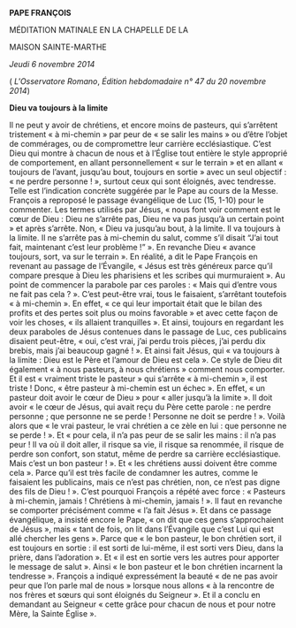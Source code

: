 **PAPE FRANÇOIS**

MÉDITATION MATINALE EN LA CHAPELLE DE LA

MAISON SAINTE-MARTHE

*Jeudi 6 novembre 2014*

( *L'Osservatore Romano*, *Édition hebdomadaire n° 47 du 20 novembre 2014*)

**Dieu va toujours à la limite**

Il ne peut y avoir de chrétiens, et encore moins de pasteurs, qui s’arrêtent tristement « à mi-chemin » par peur de « se salir les mains » ou d’être l’objet de commérages, ou de compromettre leur carrière ecclésiastique. C’est Dieu qui montre à chacun de nous et à l’Église tout entière le style approprié de comportement, en allant personnellement « sur le terrain » et en allant « toujours de l’avant, jusqu’au bout, toujours en sortie » avec un seul objectif : « ne perdre personne ! », surtout ceux qui sont éloignés, avec tendresse. Telle est l’indication concrète suggérée par le Pape au cours de la Messe. François a reproposé le passage évangélique de Luc (15, 1-10) pour le commenter. Les termes utilisés par Jésus, « nous font voir comment est le cœur de Dieu : Dieu ne s’arrête pas, Dieu ne va pas jusqu’à un certain point » et après s’arrête. Non, « Dieu va jusqu’au bout, à la limite. Il va toujours à la limite. Il ne s’arrête pas à mi-chemin du salut, comme s’il disait “J’ai tout fait, maintenant c’est leur problème !” ». En revanche Dieu « avance toujours, sort, va sur le terrain ». En réalité, a dit le Pape François en revenant au passage de l’Évangile, « Jésus est très généreux parce qu’il compare presque à Dieu les pharisiens et les scribes qui murmuraient ». Au point de commencer la parabole par ces paroles : « Mais qui d’entre vous ne fait pas cela ? ». C’est peut-être vrai, tous le faisaient, s’arrêtant toutefois « à mi-chemin ». En effet, « ce qui leur importait était que le bilan des profits et des pertes soit plus ou moins favorable » et avec cette façon de voir les choses, « ils allaient tranquilles ». Et ainsi, toujours en regardant les deux paraboles de Jésus contenues dans le passage de Luc, ces publicains disaient peut-être, « oui, c’est vrai, j’ai perdu trois pièces, j’ai perdu dix brebis, mais j’ai beaucoup gagné ! ». Et ainsi fait Jésus, qui « va toujours à la limite : Dieu est le Père et l’amour de Dieu est cela ». Ce style de Dieu dit également « à nous pasteurs, à nous chrétiens » comment nous comporter. Et il est « vraiment triste le pasteur » qui s’arrête « à mi-chemin », il est triste ! Donc, « être pasteur à mi-chemin est un échec ». En effet, « un pasteur doit avoir le cœur de Dieu » pour « aller jusqu’à la limite ». Il doit avoir « le cœur de Jésus, qui avait reçu du Père cette parole : ne perdre personne ; que personne ne se perde ! Personne ne doit se perdre ! ». Voilà alors que « le vrai pasteur, le vrai chrétien a ce zèle en lui : que personne ne se perde ! ». Et « pour cela, il n’a pas peur de se salir les mains : il n’a pas peur ! Il va où il doit aller, il risque sa vie, il risque sa renommée, il risque de perdre son confort, son statut, même de perdre sa carrière ecclésiastique. Mais c’est un bon pasteur ! ». Et « les chrétiens aussi doivent être comme cela ». Parce qu’il est très facile de condamner les autres, comme le faisaient les publicains, mais ce n’est pas chrétien, non, ce n’est pas digne des fils de Dieu ! ». C’est pourquoi François a répété avec force : « Pasteurs à mi-chemin, jamais ! Chrétiens à mi-chemin, jamais ! ». Il faut en revanche se comporter précisément comme « l’a fait Jésus ». Et dans ce passage évangélique, a insisté encore le Pape, « on dit que ces gens s’approchaient de Jésus », mais « tant de fois, on lit dans l’Évangile que c’est Lui qui est allé chercher les gens ». Parce que « le bon pasteur, le bon chrétien sort, il est toujours en sortie : il est sorti de lui-même, il est sorti vers Dieu, dans la prière, dans l’adoration ». Et « il est en sortie vers les autres pour apporter le message de salut ». Ainsi « le bon pasteur et le bon chrétien incarnent la tendresse ». François a indiqué expressément la beauté « de ne pas avoir peur que l’on parle mal de nous » lorsque nous allons « à la rencontre de nos frères et sœurs qui sont éloignés du Seigneur ». Et il a conclu en demandant au Seigneur « cette grâce pour chacun de nous et pour notre Mère, la Sainte Église ».